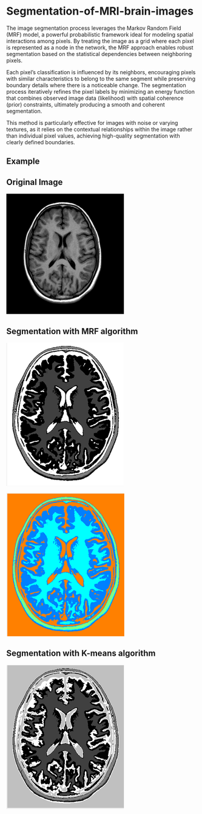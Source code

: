 # Segmentation-of-MRI-brain-images

The image segmentation process leverages the Markov Random Field (MRF) model, a powerful probabilistic framework ideal for modeling spatial interactions among pixels. By treating the image as a grid where each pixel is represented as a node in the network, the MRF approach enables robust segmentation based on the statistical dependencies between neighboring pixels.

Each pixel’s classification is influenced by its neighbors, encouraging pixels with similar characteristics to belong to the same segment while preserving boundary details where there is a noticeable change. The segmentation process iteratively refines the pixel labels by minimizing an energy function that combines observed image data (likelihood) with spatial coherence (prior) constraints, ultimately producing a smooth and coherent segmentation.

This method is particularly effective for images with noise or varying textures, as it relies on the contextual relationships within the image rather than individual pixel values, achieving high-quality segmentation with clearly defined boundaries.

## Example
**Original Image**
------
![Original Image](./Picture1.png)

**Segmentation with MRF algorithm**
------
![Original Image](./Picture2.png)

![Original Image](./Picture3.png)

**Segmentation with K-means algorithm**
------
![Original Image](./Picture4.png)









